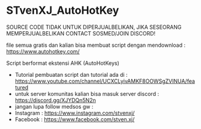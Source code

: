 # STvenXJ_AutoHotKey
SOURCE CODE TIDAK UNTUK DIPERJUALBELIKAN, JIKA SESEORANG MEMPERJUALBELIKAN CONTACT SOSMED/JOIN DISCORD!

file semua gratis dan kalian bisa membuat script dengan mendownload : https://www.autohotkey.com/

Script berformat ekstensi AHK (AutoHotKeys)
- Tutorial pembuatan script dan tutorial ada di : https://www.youtube.com/channel/UCXCLyivAMKF8OOWSgZVINUA/featured
- untuk server komunitas kalian bisa masuk server discord : https://discord.gg/XJYDQn5N2n
- jangan lupa follow medsos gw :
- Instagram : https://www.instagram.com/stvenxj/
- Facebook : https://www.facebook.com/stven.xj/
